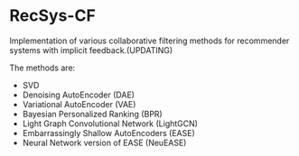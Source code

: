 # RecSys-CF
Implementation of various collaborative filtering methods for recommender systems with implicit feedback.(UPDATING)

The methods are:
 * SVD
 * Denoising AutoEncoder (DAE)
 * Variational AutoEncoder (VAE)
 * Bayesian Personalized Ranking (BPR)
 * Light Graph Convolutional Network (LightGCN)
 * Embarrassingly Shallow AutoEncoders (EASE)
 * Neural Network version of EASE (NeuEASE)
